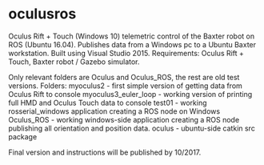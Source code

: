 # oculusros
Oculus Rift + Touch (Windows 10) telemetric control of the Baxter robot on ROS (Ubuntu 16.04). Publishes data from a Windows pc to a Ubuntu Baxter workstation. Built using Visual Studio 2015. Requirements: Oculus Rift + Touch, Baxter robot / Gazebo simulator.

Only relevant folders are Oculus and Oculus_ROS, the rest are old test versions.
Folders:
myoculus2 - first simple version of getting data from Oculus Rift to console
myoculus3_euler_loop - working version of printing full HMD and Oculus Touch data to console
test01 - working rosserial_windows application creating a ROS node on Windows
Oculus_ROS - working windows-side application creating a ROS node publishing all orientation and position data.
oculus - ubuntu-side catkin src package

Final version and instructions will be published by 10/2017.
